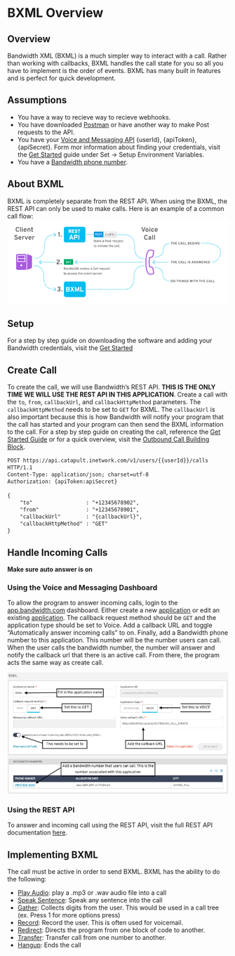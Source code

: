 # BXML Overview

## Overview

Bandwidth XML (BXML) is a much simpler way to interact with a call. Rather than working with callbacks, BXML handles the call state for you so all you have to implement is the order of events. BXML has many built in features and is perfect for quick development.

## Assumptions

* You have a way to recieve way to recieve webhooks.
* You have downloaded [Postman](https://www.getpostman.com) or have another way to make Post requests to the API.
* You have your [Voice and Messaging API](https://app.bandwidth.com) {userId}, {apiToken}, {apiSecret}. Form mor information about finding your credentials, visit the [Get Started](https://dev.bandwidth.com/get-started.html) guide under Set -> Setup Environment Variables.
* You have a [Bandwidth phone number](https://dev.bandwidth.com/howto/phonenumbers.html).

## About BXML

BXML is completely separate from the REST API. When using the BXML, the REST API can only be used to make calls. Here is an example of a common call flow:
![BXML Flow](BXMLCallFlow.png)

## Setup

For a step by step guide on downloading the software and adding your Bandwidth credentials, visit the [Get Started](https://dev.bandwidth.com/get-started.html)

## Create Call

To create the call, we will use Bandwidth’s REST API. **THIS IS THE ONLY TIME WE WILL USE THE REST API IN THIS APPLICATION**. Create a call with the `to`, `from`, `callbackUrl`, and `callbackHttpMethod` parameters. The `callbackHttpMethod` needs to be set to `GET` for BXML. The `callbackUrl` is also important because this is how Bandwidth will notify your program that the call has started and your program can then send the BXML information to the call. For a step by step guide on creating the call, reference the [Get Started Guide](https://dev.bandwidth.com/get-started.html) or for a quick overview, visit the [Outbound Call Building Block](https://dev.bandwidth.com/howto/outboundCall.html).

```http
POST https://api.catapult.inetwork.com/v1/users/{{userId}}/calls HTTP/1.1
Content-Type: application/json; charset=utf-8
Authorization: {apiToken:apiSecret}

{
	"to"                 : "+12345678902",
	"from"               : "+12345678901",
	"callbackUrl"        : "{callbackUrl}",
	"callbackHttpMethod" : "GET"
}
```

## Handle Incoming Calls
**Make sure auto answer is on**
### Using the Voice and Messaging Dashboard

To allow the program to answer incoming calls, login to the [app.bandwidth.com](https://app.bandwidth.com) dashboard. Either create a new [application](https://app.bandwidth.com/applications/manage/) or edit an existing [application](https://app.bandwidth.com/applications/manage/). The callback request method should be `GET` and the application type should be set to Voice. Add a callback URL and toggle “Automatically answer incoming calls” to on. Finally, add a Bandwidth phone number to this application. This number will be the number users can call. When the user calls the bandwidth number, the number will answer and notify the callback url that there is an active call. From there, the program acts the same way as create call.

![BXML Application Setup](bxmlApplicationSetup.png)

### Using the REST API

To answer and incoming call using the REST API, visit the full REST API documentation [here](../methods/calls/postCallsCallId.md).

## Implementing BXML

The call must be active in order to send BXML. BXML has the ability to do the following:

* [Play Audio](verbs/playAudio.md): play a .mp3 or .wav audio file into a call
* [Speak Sentence](verbs/speakSentence.md): Speak any sentence into the call
* [Gather](verbs/gather.md):  Collects digits from the user. This would be used in a call tree (ex. Press 1 for more options press)
* [Record](verbs/record.md): Record the user. This is often used for voicemail.
* [Redirect](verbs/redirect.md): Directs the program from one block of code to another.
* [Transfer](verbs/transfer.md): Transfer call from one number to another.
* [Hangup](verbs/hangup.md): Ends the call
